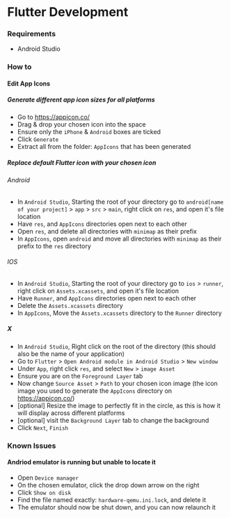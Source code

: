 # Flutter Development

### Requirements
- Android Studio

### How to

#### Edit App Icons
##### Generate different app icon sizes for all platforms
- Go to https://appicon.co/
- Drag & drop your chosen icon into the space
- Ensure only the `iPhone` & `Android` boxes are ticked
- Click `Generate`
- Extract all from the folder: `AppIcons` that has been generated
##### Replace default Flutter icon with your chosen icon
###### Android
- In `Android Studio`, Starting the root of your directory go to `android[name of your project]` > `app` > `src` > `main`, right click on `res`, and open it's file location
- Have `res`, and `AppIcons` directories open next to each other
- Open `res`, and delete all directories with `minimap` as their prefix
- In `AppIcons`, open `android` and move all directories with `minimap` as their prefix to the `res` directory
###### IOS
- In `Android Studio`, Starting the root of your directory go to `ios` > `runner`, right click on `Assets.xcassets`, and open it's file location
- Have `Runner`, and `AppIcons` directories open next to each other
- Delete the `Assets.xcassets` directory
- In `AppIcons`, Move the `Assets.xcassets` directory to the `Runner` directory
##### X
- In `Android Studio`, Right click on the root of the directory (this should also be the name of your application)
- Go to `Flutter` > `Open Android module in Android Studio` > `New window`
- Under `App`, right click `res`, and select `New` > `image Asset`
- Ensure you are on the `Foreground Layer` tab
- Now change `Source Asset` > `Path` to your chosen icon image (the icon image you used to generate the `AppIcons` directory on https://appicon.co/)
- [optional] Resize the image to perfectly fit in the circle, as this is how it will display across different platforms
- [optional] visit the `Background Layer` tab to change the background
- Click `Next`, `Finish`

### Known Issues

#### Andriod emulator is running but unable to locate it
- Open `Device manager`
- On the chosen emulator, click the drop down arrow on the right
- Click `Show on disk`
- Find the file named exactly: `hardware-qemu.ini.lock`, and delete it
- The emulator should now be shut down, and you can now relaunch it
